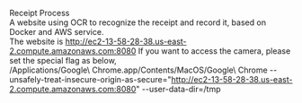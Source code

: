 Receipt Process<br />
A website using OCR to recognize the receipt and record it, based on Docker and AWS service.  
The website is http://ec2-13-58-28-38.us-east-2.compute.amazonaws.com:8080
If you want to access the camera, please set the special flag as below,  
 /Applications/Google\ Chrome.app/Contents/MacOS/Google\ Chrome --unsafely-treat-insecure-origin-as-secure="http://ec2-13-58-28-38.us-east-2.compute.amazonaws.com:8080" --user-data-dir=/tmp